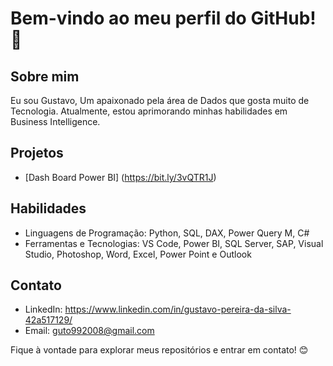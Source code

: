 # Bem-vindo ao meu perfil do GitHub! 👋

## Sobre mim
Eu sou Gustavo, Um apaixonado pela área de Dados que gosta muito de Tecnologia. Atualmente, estou aprimorando minhas habilidades em Business Intelligence.

## Projetos
- [Dash Board Power BI] (https://bit.ly/3vQTR1J)

## Habilidades
- Linguagens de Programação: Python, SQL, DAX, Power Query M, C#
- Ferramentas e Tecnologias: VS Code, Power BI, SQL Server, SAP, Visual Studio, Photoshop, Word, Excel, Power Point e Outlook

## Contato
- LinkedIn: https://www.linkedin.com/in/gustavo-pereira-da-silva-42a517129/
- Email: guto992008@gmail.com

Fique à vontade para explorar meus repositórios e entrar em contato! 😊
